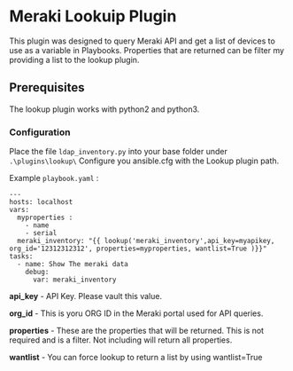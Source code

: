 # Meraki Lookuip Plugin

This plugin was designed to query Meraki API and get a list of devices to use as a variable in Playbooks.
Properties that are returned can be filter my providing a list to the lookup plugin.

## Prerequisites

The lookup plugin works with python2 and python3.


### Configuration
Place the file `ldap_inventory.py` into your base folder under `.\plugins\lookup\`
Configure you ansible.cfg with the Lookup plugin path.


Example `playbook.yaml` :

```(yaml)
---
hosts: localhost
vars:
  myproperties :
    - name
    - serial
  meraki_inventory: "{{ lookup('meraki_inventory',api_key=myapikey, org_id='12312312312', properties=myproperties, wantlist=True )}}"
tasks:
  - name: Show The meraki data
    debug:
      var: meraki_inventory
```
**api_key** - API Key. Please vault this value.

**org_id** - This is yoru ORG ID in the Meraki portal used for API queries.

**properties** - These are the properties that will be returned. This is not required and is a filter. Not including will return all properties.

**wantlist** - You can force lookup to return a list by using wantlist=True

